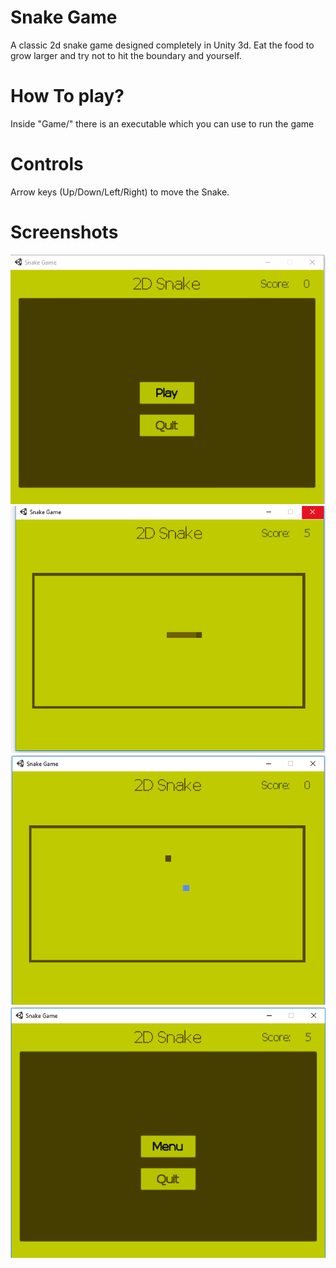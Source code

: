 # Snake Game
A classic 2d snake game designed completely in Unity 3d. Eat the food to grow larger and try not to hit the boundary and yourself.

# How To play?
Inside "Game/" there is an executable which you can use to run the game

# Controls 
Arrow keys (Up/Down/Left/Right) to move the Snake.


# Screenshots

![S1](https://raw.githubusercontent.com/rahuldshetty/Snake-Game-Unity-3d/master/screens/1.PNG)
![S2](https://raw.githubusercontent.com/rahuldshetty/Snake-Game-Unity-3d/master/screens/2.PNG)
![S3](https://raw.githubusercontent.com/rahuldshetty/Snake-Game-Unity-3d/master/screens/3.PNG)
![S4](https://raw.githubusercontent.com/rahuldshetty/Snake-Game-Unity-3d/master/screens/4.PNG)
